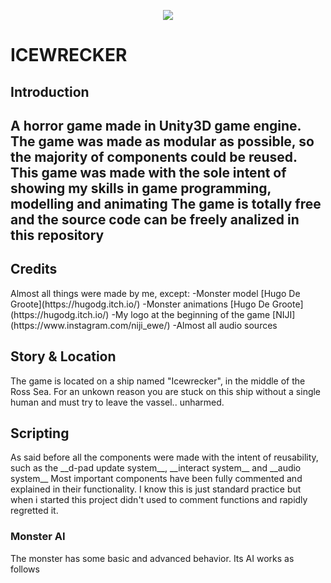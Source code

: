<p align='center'> <img src='https://raw.githubusercontent.com/sfarina12/IceWrecker/main/Assets/Texture/github/Icewrecker_logo.png'> </p>
<h1>ICEWRECKER</h1>
<h2>Introduction<h2>
A horror game made in Unity3D game engine.
The game was made as modular as possible, so the majority of components could be reused.
This game was made with the sole intent of showing my skills in game programming, modelling and animating
The game is totally free and the source code can be freely analized in this repository 

<h2>Credits</h2>
Almost all things were made by me, except:
-Monster model [Hugo De Groote](https://hugodg.itch.io/)
-Monster animations [Hugo De Groote](https://hugodg.itch.io/)
-My logo at the beginning of the game [NIJI](https://www.instagram.com/niji_ewe/)
-Almost all audio sources

<h2>Story & Location</h2>
The game is located on a ship named "Icewrecker", in the middle of the Ross Sea. 
For an unkown reason you are stuck on this ship without a single human and must try to leave the vassel.. unharmed.

<h2>Scripting</h2>
As said before all the components were made with the intent of reusability, such as the __d-pad update system__, __interact system__ and __audio system__
Most important components have been fully commented and explained in their functionality. I know this is just standard practice but when i started this project
didn't used to comment functions and rapidly regretted it.
<h3>Monster AI</h3>
The monster has some basic and advanced behavior. Its AI works as follows
